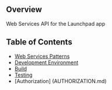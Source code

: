 ## Overview
Web Services API for the Launchpad app

## Table of Contents
* [Web Services Patterns](WEB-SERVICE-PATTERNS.md)
* [Development Environment](DEVELOP.md)
* [Build](#build)
* [Testing](#testing)
* [Authorization] (AUTHORIZATION.md)


